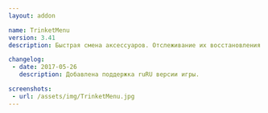 ```yaml
---
layout: addon

name: TrinketMenu
version: 3.41
description: Быстрая смена аксессуаров. Отслеживание их восстановления и т.п.

changelog:
 - date: 2017-05-26
   description: Добавлена поддержка ruRU версии игры.

screenshots:
 - url: /assets/img/TrinketMenu.jpg
---
```

